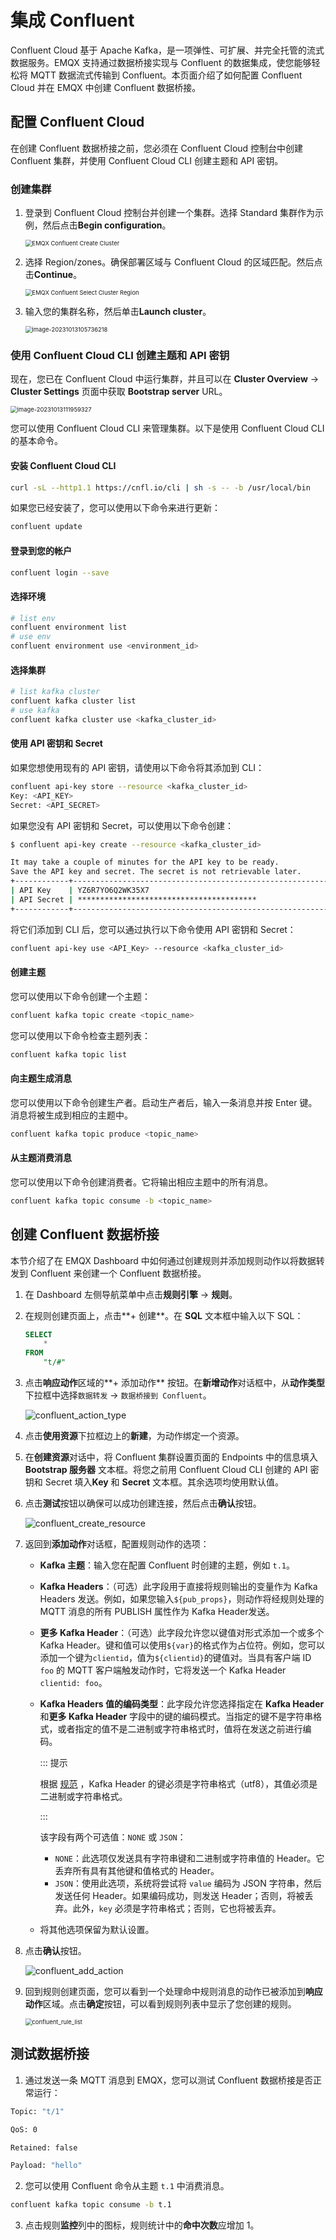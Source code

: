 # 集成 Confluent

Confluent Cloud 基于 Apache Kafka，是一项弹性、可扩展、并完全托管的流式数据服务。EMQX 支持通过数据桥接实现与 Confluent 的数据集成，使您能够轻松将 MQTT 数据流式传输到 Confluent。本页面介绍了如何配置 Confluent Cloud 并在 EMQX 中创建 Confluent 数据桥接。

## 配置 Confluent Cloud

在创建 Confluent 数据桥接之前，您必须在 Confluent Cloud 控制台中创建 Confluent 集群，并使用 Confluent Cloud CLI 创建主题和 API 密钥。

### 创建集群

1. 登录到 Confluent Cloud 控制台并创建一个集群。选择 Standard 集群作为示例，然后点击**Begin configuration**。

   <img src="./assets/rule-engine/confluent_create_cluster_1.png" alt="EMQX Confluent Create Cluster" style="zoom:67%;" />

2. 选择 Region/zones。确保部署区域与 Confluent Cloud 的区域匹配。然后点击**Continue**。

   <img src="./assets/rule-engine/confluent_create_cluster_2.png" alt="EMQX Confluent Select Cluster Region" style="zoom:67%;" />

3. 输入您的集群名称，然后单击**Launch cluster**。

   <img src="./assets/rule-engine/confluent_create_cluster_3.png" alt="image-20231013105736218" style="zoom:67%;" />

### 使用 Confluent Cloud CLI 创建主题和 API 密钥

现在，您已在 Confluent Cloud 中运行集群，并且可以在 **Cluster Overview** -> **Cluster Settings** 页面中获取 **Bootstrap server** URL。

<img src="./assets/rule-engine/confluent_cluster_info.png" alt="image-20231013111959327" style="zoom:67%;" />

您可以使用 Confluent Cloud CLI 来管理集群。以下是使用 Confluent Cloud CLI 的基本命令。

#### 安装 Confluent Cloud CLI

```bash
curl -sL --http1.1 https://cnfl.io/cli | sh -s -- -b /usr/local/bin
```

如果您已经安装了，您可以使用以下命令来进行更新：

```bash
confluent update
```

#### 登录到您的帐户

```bash
confluent login --save
```

#### 选择环境

```bash
# list env
confluent environment list
# use env
confluent environment use <environment_id>
```

#### 选择集群

```bash
# list kafka cluster
confluent kafka cluster list
# use kafka
confluent kafka cluster use <kafka_cluster_id>
```

#### 使用 API 密钥和 Secret

如果您想使用现有的 API 密钥，请使用以下命令将其添加到 CLI：

```bash
confluent api-key store --resource <kafka_cluster_id>
Key: <API_KEY>
Secret: <API_SECRET>
```

如果您没有 API 密钥和 Secret，可以使用以下命令创建：

```bash
$ confluent api-key create --resource <kafka_cluster_id>

It may take a couple of minutes for the API key to be ready.
Save the API key and secret. The secret is not retrievable later.
+------------+------------------------------------------------------------------+
| API Key    | YZ6R7YO6Q2WK35X7                                                 |
| API Secret | ****************************************                         |
+------------+------------------------------------------------------------------+
```

将它们添加到 CLI 后，您可以通过执行以下命令使用 API 密钥和 Secret：

```bash
confluent api-key use <API_Key> --resource <kafka_cluster_id>

```

#### 创建主题

您可以使用以下命令创建一个主题：

```bash
confluent kafka topic create <topic_name>
```

您可以使用以下命令检查主题列表：

```bash
confluent kafka topic list
```

#### 向主题生成消息

您可以使用以下命令创建生产者。启动生产者后，输入一条消息并按 Enter 键。消息将被生成到相应的主题中。

```bash
confluent kafka topic produce <topic_name>
```

#### 从主题消费消息

您可以使用以下命令创建消费者。它将输出相应主题中的所有消息。

```bash
confluent kafka topic consume -b <topic_name>
```

## 创建 Confluent 数据桥接

本节介绍了在 EMQX Dashboard 中如何通过创建规则并添加规则动作以将数据转发到 Confluent 来创建一个 Confluent 数据桥接。

1. 在 Dashboard 左侧导航菜单中点击**规则引擎** -> **规则**。

2. 在规则创建页面上，点击**+ 创建**。在 **SQL** 文本框中输入以下 SQL：

   ```sql
   SELECT
       *
   FROM
       "t/#"
   ```

3. 点击**响应动作**区域的**+ 添加动作** 按钮。在**新增动作**对话框中，从**动作类型**下拉框中选择`数据转发` -> `数据桥接到 Confluent`。

   ![confluent_action_type](./assets/rule-engine/confluent_action_type.png)

4. 点击**使用资源**下拉框边上的**新建**，为动作绑定一个资源。

5. 在**创建资源**对话中，将 Confluent 集群设置页面的 Endpoints 中的信息填入**Bootstrap 服务器** 文本框。将您之前用 Confluent Cloud CLI 创建的 API 密钥和 Secret 填入**Key** 和 **Secret** 文本框。其余选项均使用默认值。

6. 点击**测试**按钮以确保可以成功创建连接，然后点击**确认**按钮。

   ![confluent_create_resource](./assets/rule-engine/confluent_create_resource.png)

7. 返回到**添加动作**对话框，配置规则动作的选项：

   - **Kafka 主题**：输入您在配置 Confluent 时创建的主题，例如 `t.1`。

   - **Kafka Headers**：（可选）此字段用于直接将规则输出的变量作为 Kafka Headers 发送。例如，如果您输入`${pub_props}`，则动作将经规则处理的 MQTT 消息的所有 PUBLISH 属性作为 Kafka Header发送。

   - **更多 Kafka Header**：（可选）此字段允许您以键值对形式添加一个或多个 Kafka Header。键和值可以使用`${var}`的格式作为占位符。例如，您可以添加一个键为`clientid`，值为`${clientid}`的键值对。当具有客户端 ID `foo` 的 MQTT 客户端触发动作时，它将发送一个 Kafka Header `clientid: foo`。

   - **Kafka Headers 值的编码类型**：此字段允许您选择指定在 **Kafka Header** 和**更多 Kafka Header** 字段中的键的编码模式。当指定的键不是字符串格式，或者指定的值不是二进制或字符串格式时，值将在发送之前进行编码。

     ::: 提示

     根据 [规范](https://cwiki.apache.org/confluence/display/KAFKA/KIP-82+-+Add+Record+Headers) ，Kafka Header 的键必须是字符串格式（utf8），其值必须是二进制或字符串格式。

     :::

     该字段有两个可选值：`NONE` 或 `JSON`：

     - `NONE`：此选项仅发送具有字符串键和二进制或字符串值的 Header。它丢弃所有具有其他键和值格式的 Header。
     - `JSON`：使用此选项，系统将尝试将 `value` 编码为 JSON 字符串，然后发送任何 Header。如果编码成功，则发送 Header；否则，将被丢弃。此外，`key` 必须是字符串格式；否则，它也将被丢弃。

   - 将其他选项保留为默认设置。

8. 点击**确认**按钮。

   ![confluent_add_action](./assets/rule-engine/confluent_add_action.png)

9. 回到规则创建页面，您可以看到一个处理命中规则消息的动作已被添加到**响应动作**区域。点击**确定**按钮，可以看到规则列表中显示了您创建的规则。

   <img src="./assets/rule-engine/confluent_rule_list.png" alt="confluent_rule_list" style="zoom:67%;" />

## 测试数据桥接

1. 通过发送一条 MQTT 消息到 EMQX，您可以测试 Confluent 数据桥接是否正常运行：

```bash
Topic: "t/1"

QoS: 0

Retained: false

Payload: "hello"
```

2. 您可以使用 Confluent 命令从主题 `t.1` 中消费消息。

```bash
confluent kafka topic consume -b t.1
```

3. 点击规则**监控**列中的图标，规则统计中的**命中次数**应增加 1。

